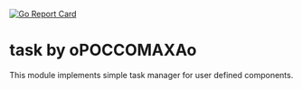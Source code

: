 [![Go Report Card](https://goreportcard.com/badge/github.com/opoccomaxao-go/task)](https://goreportcard.com/report/github.com/opoccomaxao-go/task) 
# task by oPOCCOMAXAo
This module implements simple task manager for user defined components.
